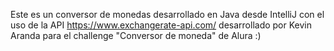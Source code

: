 Este es un conversor de monedas desarrollado en Java desde IntelliJ
con el uso de la API https://www.exchangerate-api.com/ 
desarrollado por Kevin Aranda para el challenge "Conversor de moneda" de Alura
:)
